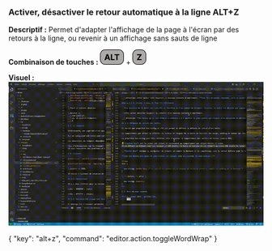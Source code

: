 ### Activer, désactiver le retour automatique à la ligne ALT+Z

**Descriptif :** Permet d'adapter l'affichage de la page à l'écran par des retours à la ligne, ou revenir à un affichage sans sauts de ligne

**Combinaison de touches :** ![alt](../touches/ALT.png) + ![z](../touches/Z.png)

**Visuel :** ![Basculer le retour à la ligne ALT+Z](./gifs/ALT_Z.gif)

{
  "key": "alt+z",
  "command": "editor.action.toggleWordWrap"
}